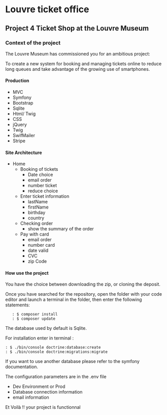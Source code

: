 # Louvre ticket office

## Project 4 Ticket Shop at the Louvre Museum



### Context of the project

The Louvre Museum has commissioned you for an ambitious project:

 To create a new system for booking and managing tickets online to reduce long queues and take advantage of the growing use of smartphones.


#### Production


- MVC
- Symfony
- Bootstrap
- Sqlite
- Html/ Twig
- CSS
- jQuery
- Twig
- SwifMailer
- Stripe

#### Site Architecture

- Home
    - Booking of tickets
        - Date choice
        - email order
        - number ticket
        - reduce choice
    - Enter ticket information
        - lastName
        - firstName
        - birthday
        - country
    - Checking order
        - show the summary of the order
    - Pay with card
        - email order
        - number card
        - date valid
        - CVC
        - zip Code


#### How use the project

You have the choice between downloading the zip, or cloning the deposit.

Once you have searched for the repository, open the folder with your code editor and launch a terminal in the folder, then enter the following statements:

```
   : $ composer install
   : $ composer update
```
The database used by default is Sqlite.

For installation  enter in terminal :
```
: $ ./bin/console doctrine:database:create
: $ ./bin/console doctrine:migrations:migrate
```


If you want to use another database please refer to the symfony documentation.

The configuration parameters are in the .env file

- Dev Environment or Prod
- Database connection information
- email information




Et Voilà !! your project is functionnal